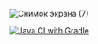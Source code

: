 ![Снимок экрана (7)](https://github.com/user-attachments/assets/602948c8-b836-4d94-9476-37fff73feaa5)


[![Java CI with Gradle](https://github.com/Iulia1488/patterns/actions/workflows/gradle.yml/badge.svg)](https://github.com/Iulia1488/patterns/actions/workflows/gradle.yml)
